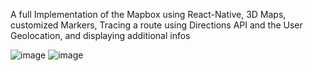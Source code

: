 A full Implementation of the Mapbox using React-Native, 3D Maps, customized Markers, Tracing a route using Directions API and the User Geolocation, and displaying additional infos

![image](https://github.com/user-attachments/assets/a954df91-f373-4bb3-ae87-daa3c7f4e45d)
![image](https://github.com/user-attachments/assets/068c22ce-2f6b-4029-8497-8f8b0b5bebd6)
